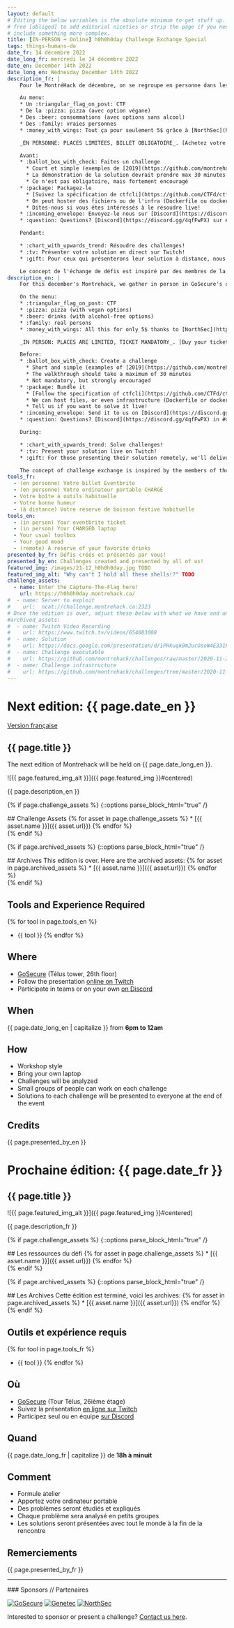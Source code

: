 ```yaml
---
layout: default
# Editing the below variables is the absolute minimum to get stuff up. Feel
# free [obliged] to add editorial niceties or strip the page if you need to
# include something more complex.
title: [IN-PERSON + Online] h0h0h0day Challenge Exchange Special
tags: things-humans-do
date_fr: 14 décembre 2022
date_long_fr: mercredi le 14 décembre 2022
date_en: December 14th 2022
date_long_en: Wednesday December 14th 2022
description_fr: |
    Pour le MontréHack de décembre, on se regroupe en personne dans les bureaux de GoSecure (ou en ligne sur Twitch) afin de célébrer notre évènement annuel, le h0h0h0day! La formule est simple : Un échange de ~~cadeaux~~ challenges qu'on regroupe dans un CTF! Les solutions seront présentés par VOUS (participant ou designer). Si vous présentez à distance, on vous livre une pizza!

    Au menu:
    * Un :triangular_flag_on_post: CTF
    * De la :pizza: pizza (avec option végane)
    * Des :beer: consommations (avec options sans alcool)
    * Des :family: vraies personnes
    * :money_with_wings: Tout ça pour seulement 5$ grâce à [NorthSec](https://nsec.io)

    _EN PERSONNE: PLACES LIMITÉES, BILLET OBLIGATOIRE_. [Achetez votre billet (5$)](https://www.eventbrite.ca/e/montrehack-h0h0h0day-2022-tickets-471272547877)

    Avant:
    * :ballot_box_with_check: Faites un challenge
      * Court et simple (exemples de [2019](https://github.com/montrehack/challenges/tree/master/2019-12-18_h0h0h0/challenges) ou [2020](https://github.com/montrehack/h0h0h0day-ctfcli-2020))
      * La démonstration de la solution devrait prendre max 30 minutes
      * Ce n'est pas obligatoire, mais fortement encouragé
    * :package: Packagez-le
      * [Suivez la spécification de ctfcli](https://github.com/CTFd/ctfcli/blob/master/ctfcli/spec/challenge-example.yml) (plus d'exemples: [h0h0h0day-2020](https://github.com/montrehack/h0h0h0day-ctfcli-2020) ou [upstream](https://github.com/CTFd/ctfcli/tree/master/ctfcli/templates))
      * On peut hoster des fichiers ou de l'infra (Dockerfile ou docker-compose), vous pouvez hoster aussi
      * Dites-nous si vous êtes intéressés à le résoudre live!
    * :incoming_envelope: Envoyez-le nous sur [Discord](https://discord.gg/4qfFwPX) sur #challenge-deposit. Date limite: Lundi 13 Décembre à 20h EST.
    * :question: Questions? [Discord](https://discord.gg/4qfFwPX) sur #questions

    Pendant:

    * :chart_with_upwards_trend: Résoudre des challenges!
    * :tv: Présenter votre solution en direct sur Twitch!
    * :gift: Pour ceux qui présenterons leur solution à distance, nous leur livrons une pizza!

    Le concept de l'échange de défis est inspiré par des membres de la communauté du Cegep de Rosemont et de la DCI.
description_en: |
    For this december's Montrehack, we gather in person in GoSecure's offices (or online on Twitch) to celebrate our yearly event, the h0h0h0day! The formula is simple : a ~~gift~~ challenge exchange in one CTF! The solutions will be presented by YOU (participant or designer). If you are presenting remote, we will deliver you pizza!

    On the menu:
    * :triangular_flag_on_post: CTF
    * :pizza: pizza (with vegan options)
    * :beer: drinks (with alcohol-free options)
    * :family: real persons
    * :money_with_wings: All this for only 5$ thanks to [NorthSec](https://nsec.io)

    _IN PERSON: PLACES ARE LIMITED, TICKET MANDATORY_. [Buy your ticket (5$)](https://www.eventbrite.ca/e/montrehack-h0h0h0day-2022-tickets-471272547877) (ticket sales opening November 30th at noon)

    Before:
    * :ballot_box_with_check: Create a challenge
      * Short and simple (examples of [2019](https://github.com/montrehack/challenges/tree/master/2019-12-18_h0h0h0/challenges) or [2020](https://github.com/montrehack/h0h0h0day-ctfcli-2020))
      * The walkthrough should take a maximum of 30 minutes
      * Not mandatory, but strongly encouraged
    * :package: Bundle it
      * [Follow the specification of ctfcli](https://github.com/CTFd/ctfcli/blob/master/ctfcli/spec/challenge-example.yml) (more examples: [h0h0h0day-2020](https://github.com/montrehack/h0h0h0day-ctfcli-2020) or [upstream](https://github.com/CTFd/ctfcli/tree/master/ctfcli/templates))
      * We can host files, or even infrastructure (Dockerfile or docker-compose), you can also self-host
      * Tell us if you want to solve it live!
    * :incoming_envelope: Send it to us on [Discord](https://discord.gg/4qfFwPX) in #challenge-deposit. Deadline : Monday 13th December at 20h EST.
    * :question: Questions? [Discord](https://discord.gg/4qfFwPX) in #questions

    During:

    * :chart_with_upwards_trend: Solve challenges!
    * :tv: Present your solution live on Twitch!
    * :gift: For those presenting their solution remotely, we'll deliver pizza!

    The concept of challenge exchange is inspired by the members of the community of Cegep de Rosemont and of the DCI.
tools_fr: 
  - (en personne) Votre billet Eventbrite
  - (en personne) Votre ordinateur portable CHARGÉ
  - Votre boîte à outils habituelle
  - Votre bonne humeur
  - (à distance) Votre réserve de boisson festive habituelle
tools_en: 
  - (in person) Your eventbrite ticket
  - (in person) Your CHARGED laptop
  - Your usual toolbox
  - Your good mood
  - (remote) A reserve of your favorite drinks
presented_by_fr: Défis créés et présentés par vous!
presented_by_en: Challenges created and presented by all of us!
featured_img: /images/21-12_h0h0h0day.jpg TODO
featured_img_alt: "Why can't I hold all these shells!?" TODO
challenge_assets:
  - name: Enter the Capture-The-Flag here!
    url: https://h0h0h0day.montrehack.ca/
#  - name: Server to exploit
#    url:  ncat://challenge.montrehack.ca:2323
# Once the edition is over, adjust these below with what we have and uncomment
#archived_assets:
#  - name: Twitch Video Recording
#    url: https://www.twitch.tv/videos/654083008
#  - name: Solution
#    url: https://docs.google.com/presentation/d/1PHkuqk0m2ucOsoW4E331F965g9PFOz75Ci5-RLQpGAM/edit#slide=id.g89ba1ca4f6_0_211
#  - name: Challenge executable
#    url: https://github.com/montrehack/challenges/raw/master/2020-11-25_defcon-b3s23/challenge/b3s23
#  - name: Challenge infrastructure
#    url: https://github.com/montrehack/challenges/tree/master/2020-11-25_defcon-b3s23/
---
```


# Next edition: {{ page.date_en }}

[Version française](#french)

## {{ page.title }}

The next edition of Montrehack will be held on {{ page.date_long_en }}.

![{{ page.featured_img_alt }}]({{ page.featured_img }}#centered)

{{ page.description_en }}

{% if page.challenge_assets %}
{::options parse_block_html="true" /}
<div class="assets">
## Challenge Assets
{% for asset in page.challenge_assets %}
* [{{ asset.name }}]({{ asset.url}})
{% endfor %}
</div>
{% endif %}

{% if page.archived_assets %}
{::options parse_block_html="true" /}
<div class="archives">
## Archives
This edition is over. Here are the archived assets:
{% for asset in page.archived_assets %}
* [{{ asset.name }}]({{ asset.url}})
{% endfor %}
</div>
{% endif %}

## Tools and Experience Required

{% for tool in page.tools_en %}
* {{ tool }}
{% endfor %}

## Where

* [GoSecure](https://goo.gl/maps/Mo46fXm2WskTnV9m7) (Télus tower, 26th floor)
* Follow the presentation [online on Twitch](https://twitch.tv/montrehack/)
* Participate in teams or on your own [on Discord](https://discord.gg/4qfFwPX)

## When

{{ page.date_long_en | capitalize }} from **6pm to 12am**

## How

* Workshop style
* Bring your own laptop
* Challenges will be analyzed
* Small groups of people can work on each challenge
* Solutions to each challenge will be presented to everyone at the end of the event

## Credits

{{ page.presented_by_en }}


<a id="french"></a>
# Prochaine édition: {{ page.date_fr }}

## {{ page.title }}

![{{ page.featured_img_alt }}]({{ page.featured_img }}#centered)

{{ page.description_fr }}

{% if page.challenge_assets %}
{::options parse_block_html="true" /}
<div class="assets">
## Les ressources du défi
{% for asset in page.challenge_assets %}
* [{{ asset.name }}]({{ asset.url}})
{% endfor %}
</div>
{% endif %}

{% if page.archived_assets %}
{::options parse_block_html="true" /}
<div class="archives">
## Les Archives
Cette édition est terminé, voici les archives:
{% for asset in page.archived_assets %}
* [{{ asset.name }}]({{ asset.url}})
{% endfor %}
</div>
{% endif %}

## Outils et expérience requis

{% for tool in page.tools_fr %}
* {{ tool }}
{% endfor %}

## Où

* [GoSecure](https://goo.gl/maps/Mo46fXm2WskTnV9m7) (Tour Télus, 26ième étage)
* Suivez la présentation [en ligne sur Twitch](https://twitch.tv/montrehack/)
* Participez seul ou en équipe [sur Discord](https://discord.gg/4qfFwPX)

## Quand

{{ page.date_long_fr | capitalize }} de **18h à minuit**

## Comment

* Formule atelier
* Apportez votre ordinateur portable
* Des problèmes seront étudiés et expliqués
* Chaque problème sera analysé en petits groupes
* Les solutions seront présentées avec tout le monde à la fin de la rencontre

## Remerciements

{{ page.presented_by_fr }}


<hr/>
### Sponsors // Partenaires


[![GoSecure](/images/sponsor_gosecure.png)](https://gosecure.net/)
[![Genetec](/images/sponsor_genetec.png)](https://www.genetec.com/)
[![NorthSec](/images/nsec_logo.png)](https://nsec.io/)

Interested to sponsor or present a challenge? [Contact us here](https://docs.google.com/forms/d/e/1FAIpQLSecc0vfe3pIwMJjIBCYW4G43ZwtagwVESu_qHKnglnBc3R3ww/viewform?usp=sf_link).
